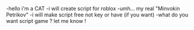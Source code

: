 -hello i'm a CAT
-i will create script for roblox
-umh... my real "Minvokin Petrikov"
-i will make script free not key or have (if you want)
-what do you want script game ? let me know !
